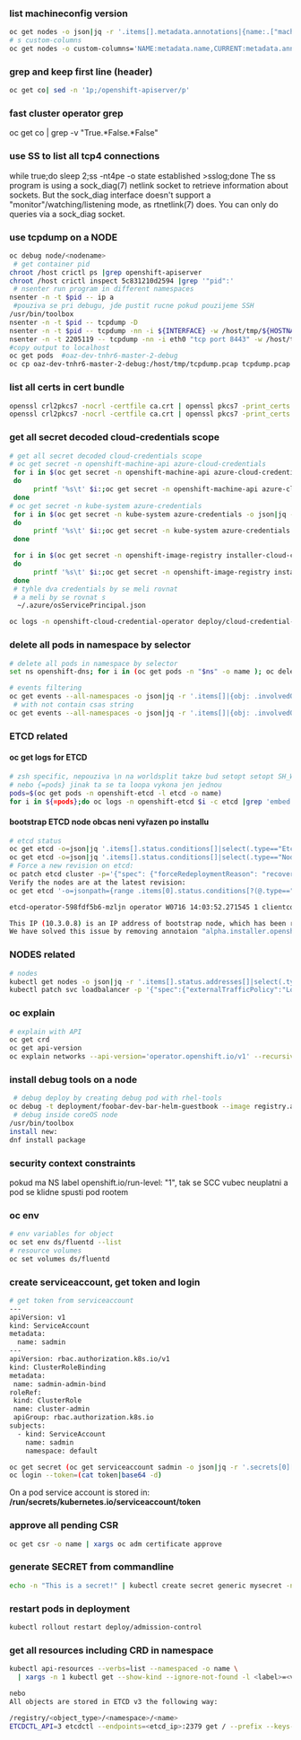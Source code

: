 ### list machineconfig version
```sh
oc get nodes -o json|jq -r '.items[].metadata.annotations|{name:.["machine.openshift.io/machine"],current:.["machineconfiguration.openshift.io/currentConfig"],desired:.["machineconfiguration.openshift.io/desiredConfig"],state:.["machineconfiguration.openshift.io/state"]}'
# s custom-columns
oc get nodes -o custom-columns='NAME:metadata.name,CURRENT:metadata.annotations.machineconfiguration\.openshift\.io/currentConfig,DESIRED:metadata.annotations.machineconfiguration\.openshift\.io/desiredConfig,STATE:metadata.annotations.machineconfiguration\.openshift\.io/state'
```


### grep and keep first line (header)
```sh
oc get co| sed -n '1p;/openshift-apiserver/p'
```
### fast cluster operator grep
oc get co | grep -v "True.*False.*False"
### use SS to list all tcp4 connections 
while true;do sleep 2;ss -nt4pe -o state established >sslog;done
The ss program is using a sock_diag(7) netlink socket to retrieve information about sockets. But the sock_diag interface doesn't support a "monitor"/watching/listening mode, as rtnetlink(7) does. You can only do queries via a sock_diag socket.
### use tcpdump on a NODE
```sh
oc debug node/<nodename>
 # get container pid
chroot /host crictl ps |grep openshift-apiserver
chroot /host crictl inspect 5c831210d2594 |grep '"pid":'
 # nsenter run program in different namespaces
nsenter -n -t $pid -- ip a
 #pouziva se pri debugu, jde pustit rucne pokud pouzijeme SSH
/usr/bin/toolbox
nsenter -n -t $pid -- tcpdump -D
nsenter -n -t $pid -- tcpdump -nn -i ${INTERFACE} -w /host/tmp/${HOSTNAME}_$(date +\%d_%m_%Y-%H_%M_%S-%Z).pcap ${TCPDUMP_EXTRA_PARAMS}
nsenter -n -t 2205119 -- tcpdump -nn -i eth0 "tcp port 8443" -w /host/tmp/tcpdump.pcap
#copy output to localhost
oc get pods  #oaz-dev-tnhr6-master-2-debug
oc cp oaz-dev-tnhr6-master-2-debug:/host/tmp/tcpdump.pcap tcpdump.pcap
```

### list all certs in cert bundle
```sh
openssl crl2pkcs7 -nocrl -certfile ca.crt | openssl pkcs7 -print_certs -noout
openssl crl2pkcs7 -nocrl -certfile ca.crt | openssl pkcs7 -print_certs -text -noout
```
### get all secret decoded cloud-credentials scope
```sh
# get all secret decoded cloud-credentials scope
# oc get secret -n openshift-machine-api azure-cloud-credentials
 for i in $(oc get secret -n openshift-machine-api azure-cloud-credentials -o json|jq -r '.data |keys []')
 do
      printf '%s\t' $i:;oc get secret -n openshift-machine-api azure-cloud-credentials -o json|jq -r ".data.$i"|base64 -d;printf '\n'
 done 
# oc get secret -n kube-system azure-credentials
 for i in $(oc get secret -n kube-system azure-credentials -o json|jq -r '.data |keys []')
 do
      printf '%s\t' $i:;oc get secret -n kube-system azure-credentials -o json|jq -r ".data.$i"|base64 -d;printf '\n'
 done 

 for i in $(oc get secret -n openshift-image-registry installer-cloud-credentials  -o json|jq -r '.data |keys []')
 do
      printf '%s\t' $i:;oc get secret -n openshift-image-registry installer-cloud-credentials -o json|jq -r ".data.$i"|base64 -d;printf '\n'
 done 
 # tyhle dva credentials by se meli rovnat
 # a meli by se rovnat s 
  ~/.azure/osServicePrincipal.json

oc logs -n openshift-cloud-credential-operator deploy/cloud-credential-operator
```

### delete all pods in namespace by selector
```sh
# delete all pods in namespace by selector
set ns openshift-dns; for i in (oc get pods -n "$ns" -o name ); oc delete -n "$ns" $i; end

# events filtering
oc get events --all-namespaces -o json|jq -r '.items[]|{obj: .involvedObject.name,namespace: .involvedObject.namespace,message: .message,last: .lastTimestamp}'
 # with not contain csas string
oc get events --all-namespaces -o json|jq -r '.items[]|{obj: .involvedObject.name,namespace: .involvedObject.namespace,message: .message,last: .lastTimestamp}'|jq -r 'select (.namespace |contains("csas")|not)'
```
### ETCD related
#### oc get logs for ETCD
```sh
# zsh specific, nepouziva \n na worldsplit takze bud setopt setopt SH_WORD_SPLIT
# nebo {=pods} jinak ta se ta loopa vykona jen jednou
pods=$(oc get pods -n openshift-etcd -l etcd -o name)
for i in ${=pods};do oc logs -n openshift-etcd $i -c etcd |grep 'embed: rejected connection';done
```
#### bootstrap ETCD node obcas neni vyřazen po installu
```sh
# etcd status
oc get etcd -o=json|jq '.items[].status.conditions[]|select(.type=="EtcdMembersAvailable").message'
oc get etcd -o=json|jq '.items[].status.conditions[]|select(.type=="NodeInstallerProgressing")|.reason,.message'
# Force a new revision on etcd:
oc patch etcd cluster -p='{"spec": {"forceRedeploymentReason": "recovery-'"$( date --rfc-3339=ns )"'"}}' --type=merge
Verify the nodes are at the latest revision:
oc get etcd '-o=jsonpath={range .items[0].status.conditions[?(@.type=="NodeInstallerProgressing")]}{.reason}{"\n"}{.message}{"\n"}'
```
```sh
etcd-operator-598fdf5b6-mzljn operator W0716 14:03:52.271545 1 clientconn.go:1208] grpc: addrConn.createTransport failed to connect to {https://10.3.0.8:2379 <nil> 0 <nil>}. Err :connection error: desc = "transport: Error while dialing dial tcp 10.3.0.8:2379: operation was canceled". Reconnecting...

This IP (10.3.0.8) is an IP address of bootstrap node, which has been removed during installation, but some OCP configuration keeps this setting.
We have solved this issue by removing annotaion "alpha.installer.openshift.io/etcd-bootstrap" from "openshift-etcd:endpoints/host-etcd-X" endpoint. After this change no more error about bootstrap etcd member.
```
### NODES related
```sh
# nodes
kubectl get nodes -o json|jq -r '.items[].status.addresses[]|select(.type=="InternalIP").address'
kubectl patch svc loadbalancer -p '{"spec":{"externalTrafficPolicy":"Local"}}'
```
### oc explain
```sh
# explain with API
oc get crd
oc get api-version
oc explain networks --api-version='operator.openshift.io/v1' --recursive=true
```
### install debug tools on a node
```sh
 # debug deploy by creating debug pod with rhel-tools
oc debug -t deployment/foobar-dev-bar-helm-guestbook --image registry.access.redhat.com/rhel7/rhel-tools
 # debug inside coreOS node
/usr/bin/toolbox
install new:
dnf install package
```
### security context constraints
pokud ma NS label openshift.io/run-level: "1", tak se SCC vubec neuplatni a pod se klidne spusti pod rootem

### oc env
```sh
# env variables for object
oc set env ds/fluentd --list
# resource volumes
oc set volumes ds/fluentd
```

### create serviceaccount, get token and login
```sh
# get token from serviceaccount
---
apiVersion: v1
kind: ServiceAccount
metadata:
  name: sadmin
---
apiVersion: rbac.authorization.k8s.io/v1
kind: ClusterRoleBinding
metadata:
 name: sadmin-admin-bind
roleRef:
 kind: ClusterRole
 name: cluster-admin
 apiGroup: rbac.authorization.k8s.io
subjects:
  - kind: ServiceAccount
    name: sadmin
    namespace: default

oc get secret (oc get serviceaccount sadmin -o json|jq -r '.secrets[0]["name"]') -o json|jq -r '.data.token' >token
oc login --token=(cat token|base64 -d)
```
On a pod service account is stored in:  
**/run/secrets/kubernetes.io/serviceaccount/token**

### approve all pending CSR
```sh
oc get csr -o name | xargs oc adm certificate approve 
```

### generate SECRET from commandline
```sh
echo -n "This is a secret!" | kubectl create secret generic mysecret -n web --dry-run --from-file=secret=/dev/stdin -o yaml > secret.yaml
```
### restart pods in deployment
```sh
kubectl rollout restart deploy/admission-control
```
### get all resources including CRD in namespace
```sh
kubectl api-resources --verbs=list --namespaced -o name \
  | xargs -n 1 kubectl get --show-kind --ignore-not-found -l <label>=<value> -n <namespace>

nebo
All objects are stored in ETCD v3 the following way:

/registry/<object_type>/<namespace>/<name>
ETCDCTL_API=3 etcdctl --endpoints=<etcd_ip>:2379 get / --prefix --keys-only | grep -E "^/\w+/\w+/<namespace>/+"
```
